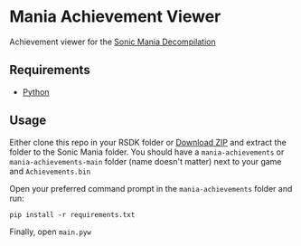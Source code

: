 # Mania Achievement Viewer

Achievement viewer for the [Sonic Mania Decompilation][decomp]

## Requirements

- [Python]

## Usage

Either clone this repo in your RSDK folder or
[Download ZIP][zip] and extract the folder to the Sonic Mania folder.
You should have a `mania-achievements` or `mania-achievements-main` folder
(name doesn't matter) next to your game and `Achievements.bin`

Open your preferred command prompt in the `mania-achievements` folder and run:

```
pip install -r requirements.txt
```

Finally, open `main.pyw`

[decomp]: https://github.com/Rubberduckycooly/Sonic-Mania-Decompilation
[zip]: https://github.com/RuiNtD/mania-achievements/archive/refs/heads/main.zip
[python]: https://www.python.org/downloads/
